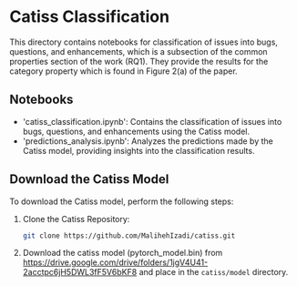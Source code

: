 # Catiss Classification

This directory contains notebooks for classification of issues into bugs, questions, and enhancements, which is a subsection of the common properties section of the work (RQ1). They provide the results for the category property which is found in Figure 2(a) of the paper.

## Notebooks
- 'catiss_classification.ipynb': Contains the classification of issues into bugs, questions, and enhancements using the Catiss model.
- 'predictions_analysis.ipynb': Analyzes the predictions made by the Catiss model, providing insights into the classification results.

## Download the Catiss Model
To download the Catiss model, perform the following steps:
1. Clone the Catiss Repository:
    ```bash
    git clone https://github.com/MalihehIzadi/catiss.git
    ```
2. Download the catiss model (pytorch_model.bin) from https://drive.google.com/drive/folders/1jgV4U41-2acctpc6jH5DWL3fF5V6bKF8 and place in the `catiss/model` directory.